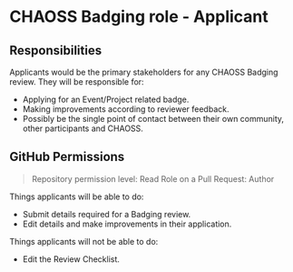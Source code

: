 # CHAOSS Badging role - Applicant

## Responsibilities

Applicants would be the primary stakeholders for any CHAOSS Badging review. They will be responsible for:

- Applying for an Event/Project related badge.
- Making improvements according to reviewer feedback.
- Possibly be the single point of contact between their own community, other participants and CHAOSS.

## GitHub Permissions

> Repository permission level: Read
> Role on a Pull Request: Author

Things applicants will be able to do:

- Submit details required for a Badging review.
- Edit details and make improvements in their application.

Things applicants will not be able to do:

- Edit the Review Checklist.
